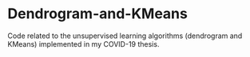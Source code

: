 # Dendrogram-and-KMeans
Code related to the unsupervised learning algorithms (dendrogram and KMeans) implemented in my COVID-19 thesis.

